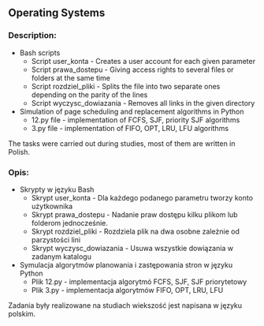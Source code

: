 ## Operating Systems 

### Description:
- Bash scripts
   - Script user_konta - Creates a user account for each given parameter
   - Script prawa_dostepu - Giving access rights to several files or folders at the same time
   - Script rozdziel_pliki - Splits the file into two separate ones depending on the parity of the lines
   - Script wyczysc_dowiazania - Removes all links in the given directory
- Simulation of page scheduling and replacement algorithms in Python
   - 12.py file - implementation of FCFS, SJF, priority SJF algorithms
   - 3.py file - implementation of FIFO, OPT, LRU, LFU algorithms

The tasks were carried out during studies, most of them are written in Polish.

### Opis:
- Skrypty w języku Bash
  - Skrypt user_konta - Dla każdego podanego parametru tworzy konto użytkownika
  - Skrypt prawa_dostepu - Nadanie praw dostępu kilku plikom lub folderom jednocześnie.
  - Skrypt rozdziel_pliki - Rozdziela plik na dwa osobne zależnie od parzystości lini
  - Skrypt wyczysc_dowiazania - Usuwa wszystkie dowiązania w zadanym katalogu
- Symulacja algorytmów planowania i zastępowania stron w języku Python
  - Plik 12.py - implementacja algorytmó FCFS, SJF, SJF priorytetowy
  - Plik 3.py - implementacja algorytmów FIFO, OPT, LRU, LFU

Zadania były realizowane na studiach wiekszość jest napisana w języku polskim.